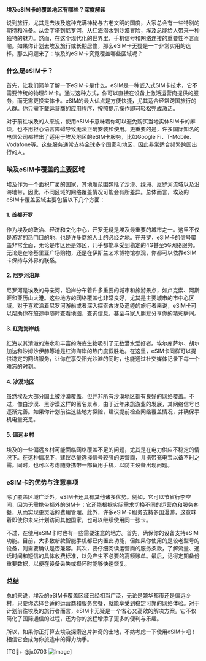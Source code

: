 **埃及eSIM卡的覆盖地区有哪些？深度解读**

说到旅行，尤其是去埃及这种充满神秘与古老文明的国度，大家总会有一些特别的期待和准备。从金字塔到尼罗河，从红海潜水到沙漠冒险，埃及总能给人带来一种独特的魅力。然而，在这个现代化的世界里，手机信号和网络连接的重要性不言而喻。如果你计划去埃及旅行或长期居住，那么eSIM卡无疑是一个非常实用的选择。那么问题来了：埃及的eSIM卡究竟覆盖哪些区域呢？

### 什么是eSIM卡？
首先，让我们简单了解一下eSIM卡是什么。eSIM是一种嵌入式SIM卡技术，它不需要传统的物理SIM卡。通过这种方式，你可以直接在设备上激活运营商提供的服务，而无需更换实体卡。eSIM的最大优点是方便快捷，尤其适合经常跨国旅行的人群。你只需下载运营商的应用程序，按照提示操作即可轻松完成激活。

对于前往埃及的人来说，使用eSIM卡意味着你可以避免购买当地实体SIM卡的麻烦，也不用担心语言障碍导致无法正确安装和使用。更重要的是，许多国际知名的电信公司都推出了适用于埃及地区的eSIM卡服务，比如Google Fi、T-Mobile、Vodafone等。这些服务通常支持全球多个国家和地区，因此非常适合频繁跨国出行的人。

### 埃及eSIM卡覆盖的主要区域
埃及作为一个面积广袤的国家，其地理范围包括了沙漠、绿洲、尼罗河流域以及沿海地带。因此，不同区域的网络覆盖情况可能会有所差异。总体而言，埃及的eSIM卡覆盖区域主要包括以下几个方面：

#### 1. **首都开罗**
作为埃及的政治、经济和文化中心，开罗无疑是埃及最重要的城市之一。这里不仅是游客的热门目的地，也是许多商旅人士的必经之地。在开罗，eSIM卡的信号覆盖非常全面，无论是市区还是郊区，几乎都能享受到稳定的4G甚至5G网络服务。无论是在塔基里亚广场购物，还是在伊斯兰艺术博物馆参观，你都可以依靠eSIM卡保持与外界的联系。

#### 2. **尼罗河沿岸**
尼罗河是埃及的母亲河，沿岸分布着许多重要的城市和旅游景点，如卢克索、阿斯旺和亚历山大港。这些地方的网络覆盖也非常良好，尤其是主要城市的市中心区域。对于喜欢沿着尼罗河游船或者深入探索古埃及遗迹的旅行者来说，eSIM卡可以帮助你在旅途中随时查看地图、查询信息，甚至与家人朋友分享你的精彩瞬间。

#### 3. **红海海岸线**
红海以其清澈的海水和丰富的海底生物吸引了无数潜水爱好者。埃尔库萨尔、胡尔加达和沙姆沙伊赫等地是红海海岸的热门度假胜地。在这里，eSIM卡同样可以提供稳定的网络服务，让你在享受阳光沙滩的同时，也能通过社交媒体记录下每一个难忘的时刻。

#### 4. **沙漠地区**
虽然埃及大部分国土被沙漠覆盖，但并非所有沙漠地区都有良好的网络覆盖。不过，像白沙漠、黑沙漠这样的著名景点，由于近年来旅游业的发展，其网络信号也逐渐完善。如果你计划前往这些地方探险，建议提前检查网络覆盖情况，并确保手机电量充足。

#### 5. **偏远乡村**
埃及的一些偏远乡村可能面临网络覆盖不足的问题，尤其是在电力供应不稳定的情况下。在这种情况下，建议尽量选择信号较强的运营商，并携带充电宝以备不时之需。同时，也可以考虑随身携带一部备用手机，以防主设备出现问题。

### eSIM卡的优势与注意事项
除了覆盖区域广泛外，eSIM卡还具有其他诸多优势。例如，它可以节省行李空间，因为无需携带额外的SIM卡；它还能根据实际需求切换不同的运营商和服务套餐，从而实现更灵活的费用管理。此外，许多eSIM卡服务支持多国漫游，这意味着即使你未来计划访问其他国家，也可以继续使用同一张卡。

不过，在使用eSIM卡时也有一些需要注意的地方。首先，确保你的设备支持eSIM功能。目前，大多数新款智能手机都已内置此功能，但如果你使用的是较老型号的设备，则需要确认是否兼容。其次，要仔细阅读运营商的服务条款，了解流量、通话时间和短信的具体收费标准，以免产生不必要的高额账单。最后，记得定期备份重要数据，以便在设备丢失或损坏时能够快速恢复。

### 总结
总的来说，埃及的eSIM卡覆盖区域已经相当广泛，无论是繁华都市还是偏远乡村，只要你选择合适的运营商和服务套餐，就能享受到稳定可靠的网络体验。对于计划前往埃及的旅行者而言，eSIM卡无疑是一个省心又高效的解决方案。它不仅简化了国际通信的过程，还为你的旅程增添了更多的便利与乐趣。

所以，如果你正打算去埃及探索这片神奇的土地，不妨考虑一下使用eSIM卡吧！相信它会成为你旅途中的得力助手。

[TG💪+ @jx0703 ![Image](https://github.com/user-attachments/assets/dbca1d08-cadb-493c-b0ec-ad6f7a83f270)]